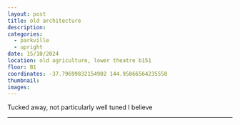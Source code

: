 ```yaml
---
layout: post
title: old architecture
description:
categories:
  - parkville
  - upright
date: 15/10/2024
location: old agriculture, lower theatre b151
floor: B1
coordinates: -37.79699832154902 144.95866564235558
thumbnail: 
images:
---
```


Tucked away, not particularly well tuned I believe

---
